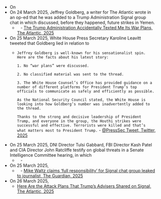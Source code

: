 - On
- On 24 March 2025, Jeffrey Goldberg, a writer for The Atlantic wrote in an op-ed that he was added to a Trump Administration Signal group chat in which discussed, before they happened, future strikes in Yemen. 
	- ` ` - [The Trump Administration Accidentally Texted Me Its War Plans, The Atlantic, 2025](https://www.theatlantic.com/politics/archive/2025/03/trump-administration-accidentally-texted-me-its-war-plans/682151/)
- On 25 March 2025, White House Press Secretary Karoline Leavitt tweeted that Goldberg lied in relation to 
	- `Jeffrey Goldberg is well-known for his sensationalist spin. Here are the facts about his latest story:`
	  
	  `1. No “war plans” were discussed.`
	  
	  `2. No classified material was sent to the thread.`
	  
	  `3. The White House Counsel’s Office has provided guidance on a number of different platforms for President Trump’s top officials to communicate as safely and efficiently as possible.`
	  
	  `As the National Security Council stated, the White House is looking into how Goldberg’s number was inadvertently added to the thread.`
	  
	  `Thanks to the strong and decisive leadership of President Trump, and everyone in the group, the Houthi strikes were successful and effective. Terrorists were killed and that’s what matters most to President Trump.` - [@PressSec Tweet, Twitter, 2025](https://x.com/PressSec/status/1904512527699968437)
- On 25 March 2025, DNI Director Tulsi Gabbard, FBI Director Kash Patel and CIA Director John Ratcliffe testify on global threats in a Senate Intelligence Committee hearing, in which 
	- ` ` - 
- On 25 March 2025, 
	- ` ` - [Mike Waltz claims ‘full responsibility’ for Signal chat group leaked to journalist, The Guardian, 2025](https://www.theguardian.com/us-news/2025/mar/25/mike-waltz-yemen-plans-breach-signal-group)
- On 26 March 2025, 
	- [Here Are the Attack Plans That Trump’s Advisers Shared on Signal, The Atlantic, 2025](https://www.theatlantic.com/politics/archive/2025/03/signal-group-chat-attack-plans-hegseth-goldberg/682176/) 